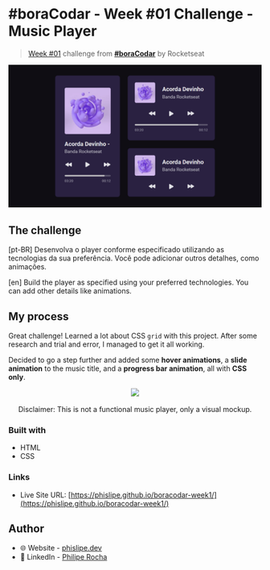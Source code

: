# #boraCodar - Week #01 Challenge - Music Player

> [Week #01](https://www.figma.com/community/file/1195050524500542670) challenge from **[#boraCodar](https://boracodar.dev/)** by Rocketseat

<p align="center">
  <img src="./assets/screenshot.png">
</p>

## The challenge

[pt-BR] Desenvolva o player conforme especificado utilizando as tecnologias da sua preferência. Você pode adicionar outros detalhes, como animações.

[en] Build the player as specified using your preferred technologies. You can add other details like animations.

## My process

Great challenge! Learned a lot about CSS `grid` with this project. After some research and trial and error, I managed to get it all working.

Decided to go a step further and added some **hover animations**, a **slide animation** to the music title, and a **progress bar animation**, all with **CSS only**.

<p align="center">
  <img src="./assets/preview.gif">
</p>

<p align="center">
  Disclaimer: This is not a functional music player, only a visual mockup.
</p>

### Built with

- HTML
- CSS

### Links

- Live Site URL: [https://phislipe.github.io/boracodar-week1/](https://phislipe.github.io/boracodar-week1/)

## Author

- 🌐 Website - [phislipe.dev](https://phislipe.dev)
- 🪪 LinkedIn - [Philipe Rocha](https://www.linkedin.com/in/phislipe/)

